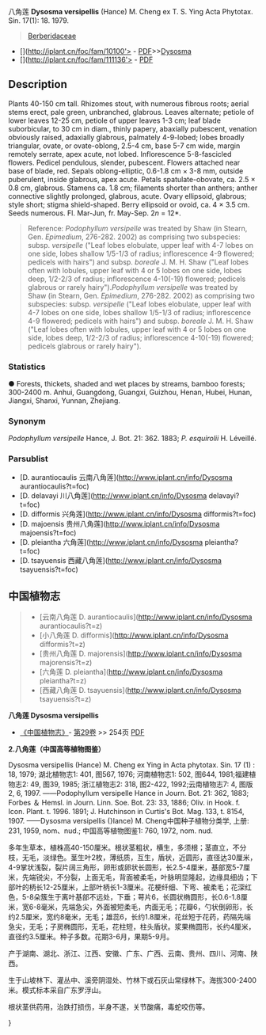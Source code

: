 八角莲 **Dysosma versipellis** (Hance) M. Cheng ex T. S. Ying Acta Phytotax. Sin. 17(1): 18. 1979.

> [Berberidaceae](http://www.iplant.cn/info/Berberidaceae?t=foc)
* [](http://iplant.cn/foc/fam/10100'> - [PDF](http://iplant.cn/foc/pdf/Berberidaceae.pdf)>>[Dysosma](http://www.iplant.cn/info/Dysosma?t=foc)
* [](http://iplant.cn/foc/fam/111136'> - [PDF](http://www.iplant.cn/foc/pdf/Dysosma.pdf)

## Description

Plants 40-150 cm tall. Rhizomes stout, with numerous fibrous roots; aerial stems erect, pale green, unbranched, glabrous. Leaves alternate; petiole of lower leaves 12-25 cm, petiole of upper leaves 1-3 cm; leaf blade suborbicular, to 30 cm in diam., thinly papery, abaxially pubescent, venation obviously raised, adaxially glabrous, palmately 4-9-lobed; lobes broadly triangular, ovate, or ovate-oblong, 2.5-4 cm, base 5-7 cm wide, margin remotely serrate, apex acute, not lobed. Inflorescence 5-8-fascicled flowers. Pedicel pendulous, slender, pubescent. Flowers attached near base of blade, red. Sepals oblong-elliptic, 0.6-1.8 cm × 3-8 mm, outside puberulent, inside glabrous, apex acute. Petals spatulate-obovate, ca. 2.5 × 0.8 cm, glabrous. Stamens ca. 1.8 cm; filaments shorter than anthers; anther connective slightly prolonged, glabrous, acute. Ovary ellipsoid, glabrous; style short; stigma shield-shaped. Berry ellipsoid or ovoid, ca. 4 × 3.5 cm. Seeds numerous. Fl. Mar-Jun, fr. May-Sep. 2*n* = 12*.

> Reference: 
>*Podophyllum versipelle* was treated by Shaw (in Stearn, Gen. *Epimedium*, 276-282. 2002) as comprising two subspecies: subsp. *versipelle* (\"Leaf lobes elobulate, upper leaf with 4-7 lobes on one side, lobes shallow 1/5-1/3 of radius; inflorescence 4-9 flowered; pedicels with hairs\") and subsp. *boreale* J. M. H. Shaw (\"Leaf lobes often with lobules, upper leaf with 4 or 5 lobes on one side, lobes deep, 1/2-2/3 of radius; inflorescence 4-10(-19) flowered; pedicels glabrous or rarely hairy\").*Podophyllum versipelle* was treated by Shaw (in Stearn, Gen. *Epimedium*, 276-282. 2002) as comprising two subspecies: subsp. *versipelle* (\"Leaf lobes elobulate, upper leaf with 4-7 lobes on one side, lobes shallow 1/5-1/3 of radius; inflorescence 4-9 flowered; pedicels with hairs\") and subsp. *boreale* J. M. H. Shaw (\"Leaf lobes often with lobules, upper leaf with 4 or 5 lobes on one side, lobes deep, 1/2-2/3 of radius; inflorescence 4-10(-19) flowered; pedicels glabrous or rarely hairy\").

### Statistics
● Forests, thickets, shaded and wet places by streams, bamboo forests; 300-2400 m. Anhui, Guangdong, Guangxi, Guizhou, Henan, Hubei, Hunan, Jiangxi, Shanxi, Yunnan, Zhejiang.

### Synonym
*Podophyllum versipelle* Hance, J. Bot. 21: 362. 1883; *P. esquirolii* H. Léveillé.

### Parsublist

* [D.  aurantiocaulis  云南八角莲](http://www.iplant.cn/info/Dysosma aurantiocaulis?t=foc)
* [D.  delavayi  川八角莲](http://www.iplant.cn/info/Dysosma delavayi?t=foc)
* [D.  difformis  兴角莲](http://www.iplant.cn/info/Dysosma difformis?t=foc)
* [D.  majoensis  贵州八角莲](http://www.iplant.cn/info/Dysosma majoensis?t=foc)
* [D.  pleiantha  六角莲](http://www.iplant.cn/info/Dysosma pleiantha?t=foc)
* [D.  tsayuensis  西藏八角莲](http://www.iplant.cn/info/Dysosma tsayuensis?t=foc)

## 中国植物志

> * [云南八角莲  D.  aurantiocaulis](http://www.iplant.cn/info/Dysosma aurantiocaulis?t=z)
> * [小八角莲  D.  difformis](http://www.iplant.cn/info/Dysosma difformis?t=z)
> * [贵州八角莲  D.  majorensis](http://www.iplant.cn/info/Dysosma majorensis?t=z)
> * [六角莲  D.  pleiantha](http://www.iplant.cn/info/Dysosma pleiantha?t=z)
> * [西藏八角莲  D.  tsayuensis](http://www.iplant.cn/info/Dysosma tsayuensis?t=z)

**八角莲 Dysosma versipellis**

* [《中国植物志》](http://www.iplant.cn/frps)- [第29卷](http://www.iplant.cn/frps/vol/29) >> 254页 [PDF](http://www.iplant.cn/frps/pdf/29/254a.pdf)

**2.八角莲（中国高等植物图鉴）**

Dysosma versipellis (Hance) M. Cheng ex Ying in Acta phytotax. Sin. 17 (1) : 18, 1979; 湖北植物志1: 401, 图567, 1976; 河南植物志1: 502, 图644, 1981;福建植物志2: 49, 图39, 1985; 浙江植物志2: 318, 图2-422, 1992;云南植物志7: 4, 图版2, 6, 1997. ——Podophyllum versipelle Hance in Journ. Bot. 21: 362, 1883; Forbes ＆ Hemsl. in Journ. Linn. Soe. Bot. 23: 33, 1886; Oliv. in Hook. f. Icon. Plant. t. 1996. 1891; J. Hutchinson in Curtis's Bot. Mag. 133, t. 8154, 1907. ——Dysosma versipellis (}Iance) M. Cheng中国种子植物分类学, 上册: 231, 1959, nom、nud.; 中国高等植物图鉴1: 760, 1972, nom. nud.

多年生草本，植株高40-150厘米。根状茎粗状，横生，多须根；茎直立，不分枝，无毛，淡绿色。茎生叶2枚，薄纸质，互生，盾状，近圆形，直径达30厘米，4-9掌状浅裂，裂片阔三角形，卵形或卵状长圆形，长2.5-4厘米，基部宽5-7厘米，先端锐尖，不分裂，上面无毛，背面被柔毛，叶脉明显隆起，边缘具细齿；下部叶的柄长12-25厘米，上部叶柄长1-3厘米。花梗纤细、下弯、被柔毛；花深红色，5-8朵簇生于离叶基部不远处，下垂；萼片6，长圆状椭圆形，长0.6-1.8厘米，宽6-8毫米，先端急尖，外面被短柔毛，内面无毛；花瓣6，勺状倒卵形，长约2.5厘米，宽约8毫米，无毛；雄蕊6，长约1.8厘米，花丝短于花药，药隔先端急尖，无毛；子房椭圆形，无毛，花柱短，柱头盾状。浆果椭圆形，长约4厘米，直径约3.5厘米。种子多数。花期3-6月，果期5-9月。

产于湖南、湖北、浙江、江西、安徽、广东、广西、云南、贵州、四川、河南、陕西。

生于山坡林下、灌丛中、溪旁阴湿处、竹林下或石灰山常绿林下。海拔300-2400米。模式标本采自广东罗浮山。

根状茎供药用，治跌打损伤，半身不遂，关节酸痛，毒蛇咬伤等。

}